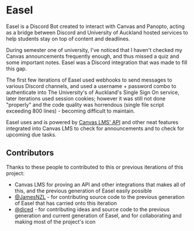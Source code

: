 # Easel

Easel is a Discord Bot created to interact with Canvas and Panopto, acting as a bridge between Discord and University of Auckland hosted services to help students stay on top of content and deadlines.

During semester one of university, I've noticed that I haven't checked my Canvas announcements frequently enough, and thus missed a quiz and some important notes. Easel was a Discord integration that was made to fill this gap.

The first few iterations of Easel used webhooks to send messages to various Discord channels, and used a username + password combo to authenticate into The University's of Auckland's Single Sign On service, later iterations used session cookies; however it was still not done "properly" and the code quality was horrendous (single file script exceeding 800 lines) - becoming difficult to maintain.

Easel uses and is powered by [Canvas LMS' API](https://canvas.instructure.com/doc/api/) and other neat features integrated into Canvas LMS to check for announcements and to check for upcoming due tasks.

## Contributors
Thanks to these people to contributed to this or previous iterations of this project:

- Canvas LMS for proving an API and other integrations that makes all of this, and the previous generation of Easel easily possible
- [@JamesNZL](https://github.com/JamesNZL) - for contributing source code to the previous generation of Easel that has carried onto this iteration
- [@diced](https://github.com/diced) - for contributing ideas and source code to the previous generation and current generation of Easel, and for collaborating and making most of the project's icon
